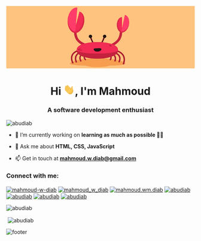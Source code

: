 ![Header](https://github.com/abudiab/abudiab/blob/main/assets/gif/dancing-crab-cropped.gif "Header")
<h1 align="center">Hi <img src="https://github.com/abudiab/abudiab/blob/main/assets/gif/wave.gif" width="30px" style="max-width:100%;">, I'm Mahmoud</h1>
<h3 align="center">A software development enthusiast</h3>

<p align="left"> <img src="https://komarev.com/ghpvc/?username=abudiab&label=Profile%20views&color=f7b355&style=flat" alt="abudiab" /> </p>

- 🔭 I’m currently working on **learning as much as possible 👨‍💻**

- 💬 Ask me about **HTML, CSS, JavaScript**

- 📫 Get in touch at **mahmoud.w.diab@gmail.com**

<h3 align="left">Connect with me:</h3>
<p align="left">
<a href="https://linkedin.com/in/mahmoud-w-diab" target="blank"><img align="center" src="https://cdn.jsdelivr.net/npm/simple-icons@3.0.1/icons/linkedin.svg" alt="mahmoud-w-diab" height="30" width="40" /></a>
<a href="https://twitter.com/mahmoud_w_diab" target="blank"><img align="center" src="https://cdn.jsdelivr.net/npm/simple-icons@3.0.1/icons/twitter.svg" alt="mahmoud_w_diab" height="30" width="40" /></a>
<a href="https://instagram.com/mahmoud.wm.diab" target="blank"><img align="center" src="https://cdn.jsdelivr.net/npm/simple-icons@3.0.1/icons/instagram.svg" alt="mahmoud.wm.diab" height="30" width="40" /></a>
<a href="https://codepen.io/abudiab" target="blank"><img align="center" src="https://cdn.jsdelivr.net/npm/simple-icons@3.0.1/icons/codepen.svg" alt="abudiab" height="30" width="40" /></a>
<a href="https://www.leetcode.com/abudiab" target="blank"><img align="center" src="https://cdn.jsdelivr.net/npm/simple-icons@3.0.1/icons/leetcode.svg" alt="abudiab" height="30" width="40" /></a>
<a href="https://www.codewars.com/users/abudiab" target="blank"><img align="center" src="https://cdn.jsdelivr.net/npm/simple-icons@3.0.1/icons/codewars.svg" alt="abudiab" height="30" width="40" /></a>
<a href="https://www.hackerrank.com/abudiab" target="blank"><img align="center" src="https://cdn.jsdelivr.net/npm/simple-icons@3.0.1/icons/hackerrank.svg" alt="abudiab" height="30" width="40" /></a>
</p>



<p><img align="left" src="https://github-readme-stats-sigma-five.vercel.app/api/top-langs?username=abudiab&show_icons=true&theme=dracula&title_color=f7b355&text_color=ffffff&locale=en&layout=compact" alt="abudiab" /></p>

<br>

<p>&nbsp;<img align="center" src="https://github-readme-stats-sigma-five.vercel.app/api?username=abudiab&show_icons=true&theme=dracula&title_color=f7b355&text_color=ffffff&locale=en" alt="abudiab" /></p>

![footer](https://capsule-render.vercel.app/api?type=waving&color=gradient&height=150&section=footer)

